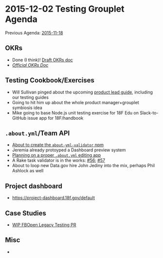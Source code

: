 # 2015-12-02 Testing Grouplet Agenda

Previous Agenda: [2015-11-18](./20151118_agenda.md)

## OKRs

- Done (I think)! [Draft OKRs doc](https://docs.google.com/a/gsa.gov/document/d/18nPmH01Uz56xarHV66SVTU8f7boCr_ut5eQAArXzei4/edit?usp=sharing)
- [_Official OKRs Doc_](https://docs.google.com/a/gsa.gov/document/d/1O3x8rE-EyAgelatY8TkldEfr4HV1HKxG2jv-TnBBw6g/edit?usp=sharing)

## Testing Cookbook/Exercises

- Will Sullivan pinged about the upcoming [product lead guide](https://docs.google.com/a/gsa.gov/document/d/1Jr_Bizbp4UjbINqglP86bElSWWI4XWrt7fVbFqlqNEM/edit?usp=sharing), including our testing guides
- Going to hit him up about the whole product manager+grouplet symbiosis idea
- Mike going to base Node.js unit testing exercise for 18F Edu on Slack-to-GitHub issue app for 18F/handbook

## `.about.yml`/Team API

* [About to create the `about-yml-validator` npm](https://github.com/18F/about-yml-npm/pull/2)
* Jeremia already protoyped a Dashboard preview system
* [Planning on a proper `.about.yml` editing app](https://github.com/18F/about_yml/issues/53)
* A Rake task validator is in the works: [#56](https://github.com/18F/about_yml/pull/56); [#57](https://github.com/18F/about_yml/pull/57)
* About to loop new Data.gov hire John Jediny into the mix, perhaps Phil Ashlock as well

## Project dashboard

* https://project-dashboard.18f.gov/default

## Case Studies

* [WIP FBOpen Legacy Testing PR](https://github.com/18F/wg-testing/pull/19)

## Misc

* 
